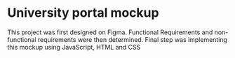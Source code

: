 # University portal mockup


This project was first designed on Figma.
Functional Requirements and non-functional requirements were then determined.
Final step was implementing this mockup using JavaScript, HTML and CSS
